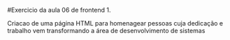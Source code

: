#Exercicio da aula 06 de frontend 1.

Criacao de uma página HTML para homenagear pessoas cuja dedicação e trabalho vem transformando a área de desenvolvimento de sistemas
